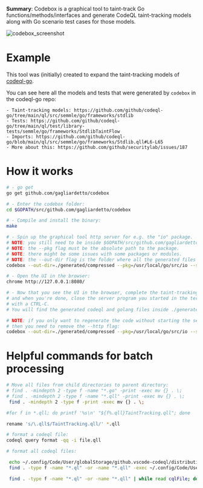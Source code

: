 **Summary**: Codebox is a graphical tool to taint-track Go functions/methods/interfaces and generate CodeQL taint-tracking models along with Go scenario test cases for those models.

![codebox_screenshot](https://user-images.githubusercontent.com/15271561/86345187-e2bc5900-bc63-11ea-95e5-5f5e63e7040f.png)

# Example

This tool was (initially) created to expand the taint-tracking models of [codeql-go](https://github.com/github/codeql-go).

You can see here all the models and tests that were generated by `codebox` in the codeql-go repo:

	- Taint-tracking models: https://github.com/github/codeql-go/tree/main/ql/src/semmle/go/frameworks/stdlib
	- Tests: https://github.com/github/codeql-go/tree/main/ql/test/library-tests/semmle/go/frameworks/StdlibTaintFlow
	- Imports: https://github.com/github/codeql-go/blob/main/ql/src/semmle/go/frameworks/Stdlib.qll#L6-L65
	- More about this: https://github.com/github/securitylab/issues/187

# How it works

```bash
# - go get
go get github.com/gagliardetto/codebox

# - Enter the codebox folder:
cd $GOPATH/src/github.com/gagliardetto/codebox

# - Compile and install the binary:
make

# - Spin up the graphical tool http server for e.g. the "io" package.
# NOTE: you still need to be inside $GOPATH/src/github.com/gagliardetto/codebox
# NOTE: the --pkg flag must be the absolute path to the package.
# NOTE: there might be some issues with some packages or modules.
# NOTE: the --out-dir flag is the folder where all the generated files will go.
codebox --out-dir=./generated/compressed --pkg=/usr/local/go/src/io --stub --http

# - Open the UI in the browser:
chrome http://127.0.0.1:8080/

# - Now that you see the UI in the browser, complete the taint-tracking logic
# and when you're done, close the server program you started in the terminal
# with a CTRL-C.
# You will find the generated codeql and golang files inside ./generated/compressed

# NOTE: if you only want to regenerate the code without starting the server,
# then you need to remove the --http flag:
codebox --out-dir=./generated/compressed --pkg=/usr/local/go/src/io --stub
```

# Helpful commands for batch processing

```bash
# Move all files from child directories to parent directory:
# find . -mindepth 2 -type f -name "*.go" -print -exec mv {} . \;
# find . -mindepth 2 -type f -name "*.qll" -print -exec mv {} . \;
 find . -mindepth 2 -type f -print -exec mv {} . \;

#for f in *.qll; do printf '%s\n' "${f%.qll}TaintTracking.qll"; done

rename 's/\.qll$/TaintTracking.qll/' *.qll

# format a codeql file:
codeql query format -qq -i file.qll

# format all codeql files:

 echo ~/.config/Code/User/globalStorage/github.vscode-codeql/distribution*/codeql/codeql
 find . -type f -name "*.ql" -or -name "*.qll" -exec ~/.config/Code/User/globalStorage/github.vscode-codeql/distribution12/codeql/codeql query format -qq -i {} ';' -print

 find . -type f -name "*.ql" -or -name "*.qll" | while read cqlFile; do echo $cqlFile && codeql query format -qq -i $cqlFile; done


```
